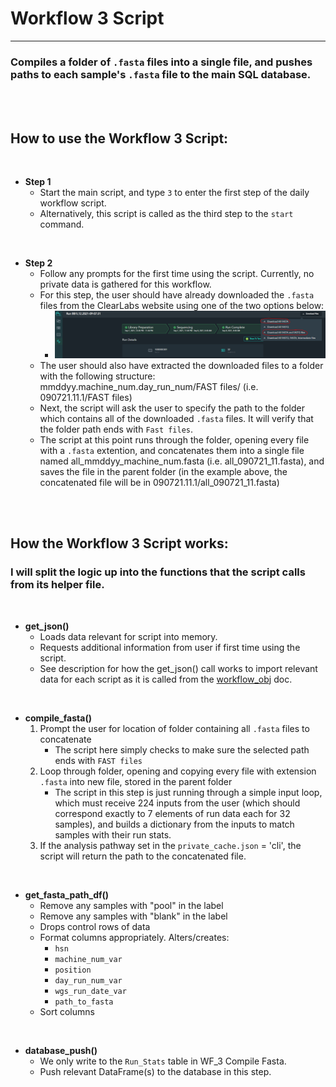 # Workflow 3 Script
_______________________________________

### Compiles a folder of `.fasta` files into a single file, and pushes paths to each sample's `.fasta` file to the main SQL database.

<br />
<br />

## How to use the Workflow 3 Script:

<br />

 - **Step 1**
   - Start the main script, and type `3` to enter the first step of the daily workflow script.
   - Alternatively, this script is called as the third step to the `start` command.

<br />

 - **Step 2**
   - Follow any prompts for the first time using the script.  Currently, no private data is gathered for this workflow.
   - For this step, the user should have already downloaded the `.fasta` files from the ClearLabs website using one of the two options below:
     - ![Download Fasta](images/download_fasta.png)
   - The user should also have extracted the downloaded files to a folder with the following structure: mmddyy.machine_num.day_run_num/FAST files/ (i.e. 090721.11.1/FAST files)
   - Next, the script will ask the user to specify the path to the folder which contains all of the downloaded `.fasta` files.  It will verify that the folder path ends with `Fast files`.
   - The script at this point runs through the folder, opening every file with a `.fasta` extention, and concatenates them into a single file named all_mmddyy_machine_num.fasta (i.e. all_090721_11.fasta), and saves the file in the parent folder (in the example above, the concatenated file will be in 090721.11.1/all_090721_11.fasta)

<br />
<br />

## How the Workflow 3 Script works:

### I will split the logic up into the functions that the script calls from its helper file.

<br />

- **get_json()**
  - Loads data relevant for script into memory.
  - Requests additional information from user if first time using the script.
  - See description for how the get_json() call works to import relevant data for each script as it is called from the [workflow_obj](workflow_obj.md) doc.

<br />

- **compile_fasta()**
   1) Prompt the user for location of folder containing all `.fasta` files to concatenate
       - The script here simply checks to make sure the selected path ends with `FAST files`
   2) Loop through folder, opening and copying every file with extension `.fasta` into new file, stored in the parent folder
       - The script in this step is just running through a simple input loop, which must receive 224 inputs from the user (which should correspond exactly to 7 elements of run data each for 32 samples), and builds a dictionary from the inputs to match samples with their run stats.
   3) If the analysis pathway set in the `private_cache.json` = 'cli', the script will return the path to the concatenated file.

<br />

- **get_fasta_path_df()**
  - Remove any samples with "pool" in the label
  - Remove any samples with "blank" in the label
  - Drops control rows of data
  - Format columns appropriately.  Alters/creates:
    - `hsn`
    - `machine_num_var`
    - `position`
    - `day_run_num_var`
    - `wgs_run_date_var`
    - `path_to_fasta`
  - Sort columns

<br />

- **database_push()**
  - We only write to the `Run_Stats` table in WF_3 Compile Fasta.
  - Push relevant DataFrame(s) to the database in this step.